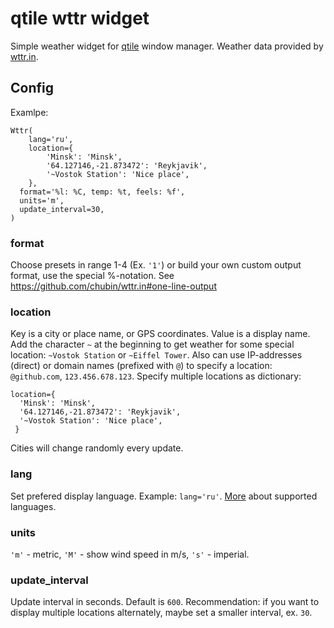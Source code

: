 # qtile wttr widget

Simple weather widget for [qtile](https://github.com/qtile/qtile) window
manager. Weather data provided by [wttr.in](https://github.com/chubin/wttr.in).

## Config

Examlpe:

```
Wttr(
    lang='ru',
    location={
        'Minsk': 'Minsk',
        '64.127146,-21.873472': 'Reykjavik',
        '~Vostok Station': 'Nice place',
    },
  format='%l: %C, temp: %t, feels: %f',
  units='m',
  update_interval=30,
)
```

### format

Choose presets in range 1-4 (Ex. `'1'`) or build your own custom output format,
use the special %-notation.
See https://github.com/chubin/wttr.in#one-line-output

### location

Key is a city or place name, or GPS coordinates. Value is a display name. Add
the character `~` at the beginning to get weather for some special location:
`~Vostok Station` or `~Eiffel Tower`. Also can use IP-addresses (direct) or
domain names (prefixed with `@`) to specify a location: `@github.com`,
`123.456.678.123`. Specify multiple locations as dictionary:

```
location={
  'Minsk': 'Minsk',
  '64.127146,-21.873472': 'Reykjavik',
  '~Vostok Station': 'Nice place',
 } 
```

Cities will change randomly every update.

### lang

Set prefered display language. Example: `lang='ru'`.
[More](https://wttr.in/:translation) about supported languages.

### units

`'m'` - metric, `'M'` - show wind speed in m/s, `'s'` - imperial.

### update_interval

Update interval in seconds. Default is `600`. Recommendation: if you want to
display multiple locations alternately, maybe set a smaller interval, ex. `30`.
